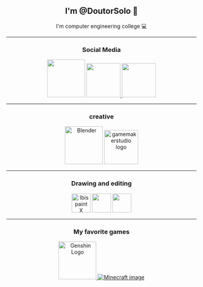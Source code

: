<h2 align=center> I'm @DoutorSolo 🤖 </h2>

<p align=center> I'm computer engineering college 💻 </p>

<hr>

<div align=center> <h3>Social Media</h3>
  
  <img src = "https://github.com/DoutorSolo/DoutorSolo/assets/132822901/ec819b38-d12c-4c49-9ab3-d48ef3f4a6a7" height="100" />
  <a href = "https://steamcommunity.com/profiles/76561199479132119/"> <img src = "https://logosdownload.com/logo/Steam-Icon-logo-big.png" height="90" /> </a> 
  <a href = "https://account.xbox.com/pt-br/profile?gamertag=Doutor%20Solo"> <img src = "https://github.com/DoutorSolo/DoutorSolo/assets/132822901/37b70879-69a1-4290-8b72-c6240f00d8e3" height="90"/></a>

</div>

<hr>

<div align=center> <h3>creative</h3>
  
  <img src = "https://github.com/DoutorSolo/DoutorSolo/assets/132822901/0aacb41d-d132-4558-ad5b-ecb64a438e34" height="100" alt="Blender" />
  <img src = "https://freefilehippo.com/wp-content/uploads/2020/11/gamemaker-studio-2-logo.png"               height="90" alt="gamemakerstudio logo" />

</div>

<hr>

<div align=center> <h3>Drawing and editing</h3>
  
  <img src = "https://lh3.googleusercontent.com/EWyXSIExk317d5TxiWgA8A3mVRBiEdIpX0E7Yu3ghBOZDhlar34ewJdeVuiD40s1uok=w300"                        height="50" alt="Ibis paint X" />
  <img src = "https://image.winudf.com/v2/image1/Y29tLmxlbW9uLmx2b3ZlcnNlYXNfaWNvbl8xNjYwMjE4OTc4XzA1NA/icon.png?w=80&fakeurl=1"                 height="50">
  <img src = "https://media.discordapp.net/attachments/539880235257298966/1180530727431966811/3_Sem_Titulo_20231202122700_agora_vai.png?      ex=657dc1ea&is=656b4cea&hm=61090bba42a4173d013778d600399a2a3ba295ac688c2fbb87070f12c3ad33ac&=&format=webp&quality=lossless&width=500&height=500" height="50">

</div>

<hr>

<h3 align=center> My favorite games </h3>
<div align=center>

<a href = "https://www.hoyolab.com/accountCenter/postList?id=299038211"> <img src = "https://github.com/DoutorSolo/DoutorSolo/assets/132822901/adaa3a0c-6893-4ea1-8c97-83d8a18d0049" alt="Genshin Logo" height="100" /> </a> 
 [![Minecraft image](https://github.com/DoutorSolo/DoutorSolo/assets/132822901/e9919951-ce5e-4f49-ab45-ed0c88fceea2)](https://account.xbox.com/pt-br/profile?gamertag=Doutor%20Solo)

</div>


